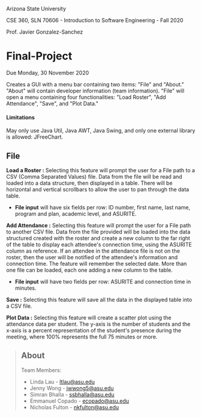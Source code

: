 Arizona State University

CSE 360, SLN 70606 - Introduction to Software Engineering - Fall 2020

Prof. Javier Gonzalez-Sanchez 

# Final-Project
Due Monday, 30 November 2020

Creates a GUI with a menu bar containing two items: "File" and "About." "About" will contain developer information (team information). "File" will open a menu containing four functionalities: "Load Roster", "Add Attendance", "Save", and "Plot Data." 

#### Limitations
May only use Java Util, Java AWT, Java Swing, and only one external library is allowed: JFreeChart.

## File

**Load a Roster :** Selecting this feature will prompt the user for a File path to a CSV (Comma Separated Values) file. Data from the file will be read and loaded into a data structure, then displayed in a table. There will be horizontal and vertical scrollbars to allow the user to pan through the data table.
- **File input** will have six fields per row: ID number, first name, last name, program and plan, academic level, and ASURITE. 

**Add Attendance :** Selecting this feature will prompt the user for a File path to another CSV file. Data from the file provided will be loaded into the data structured created with the roster and create a new column to the far right of the table to display each attendee's connection time, using the ASURITE column as reference. If an attendee in the attendance file is not on the roster, then the user will be notified of the attendee's information and connection time. The feature will remember the selected date. More than one file can be loaded, each one adding a new column to the table.  
- **File input** will have two fields per row: ASURITE and connection time in minutes. 

**Save :** Selecting this feature will save all the data in the displayed table into a CSV file. 

**Plot Data :** Selecting this feature will create a scatter plot using the attendance data per student. The y-axis is the number of students and the x-axis is a percent representation of the student's presence during the meeting, where 100% represents the full 75 minutes or more. 


>## About
>Team Members:
>- Linda Lau - ltlau@asu.edu
>- Jenny Wong - jwwong5@asu.edu
>- Simran Bhalla - ssbhalla@asu.edu
>- Emmanuel Copado - ecopado@asu.edu
>- Nicholas Fulton - nkfulton@asu.edu
